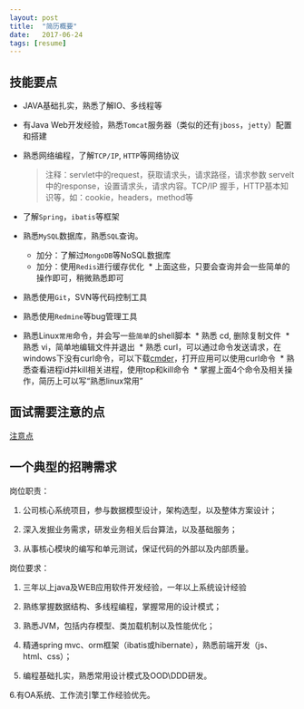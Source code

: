 ```yaml
---
layout: post
title:  "简历概要"
date:   2017-06-24
tags: [resume]
---
```


## 技能要点
* JAVA基础扎实，熟悉了解IO、多线程等
* 有Java Web开发经验，熟悉`Tomcat`服务器（类似的还有`jboss`，`jetty`）配置和搭建
* 熟悉网络编程，了解`TCP/IP`, `HTTP`等网络协议
  > 注释：servlet中的request，获取请求头，请求路径，请求参数
  servelt中的response，设置请求头，请求内容。TCP/IP 握手，HTTP基本知识等，如：cookie，headers，method等

* 了解`Spring`，`ibatis`等框架
* 熟悉`MySQL`数据库，熟悉`SQL`查询。
  * 加分：了解过`MongoDB`等NoSQL数据库
  * 加分：使用`Redis`进行缓存优化
  * 上面这些，只要会查询并会一些简单的操作即可，稍微熟悉即可
* 熟悉使用`Git`，SVN等代码控制工具
* 熟悉使用`Redmine`等bug管理工具
* 熟悉Linux`常用`命令，并会写一些`简单`的shell脚本
  * 熟悉 cd, 删除复制文件
  * 熟悉 vi，简单地编辑文件并退出
  * 熟悉 curl，可以通过命令发送请求，在windows下没有curl命令，可以下载[cmder](http://cmder.net/)，打开应用可以使用curl命令
  * 熟悉查看进程id并kill相关进程，使用top和kill命令
  * 掌握上面4个命令及相关操作，简历上可以写“熟悉linux常用”

## 面试需要注意的点
[注意点](https://gist.github.com/zhoukekestar/4e5f21b4dd46e07d386e78dfd2ec12f3)

## 一个典型的招聘需求

岗位职责：

1. 公司核心系统项目，参与数据模型设计，架构选型，以及整体方案设计；

2. 深入发掘业务需求，研发业务相关后台算法，以及基础服务；

3. 从事核心模块的编写和单元测试，保证代码的外部以及内部质量。

岗位要求：

1. 三年以上java及WEB应用软件开发经验，一年以上系统设计经验

2. 熟练掌握数据结构、多线程编程，掌握常用的设计模式；

3. 熟悉JVM，包括内存模型、类加载机制以及性能优化；

4. 精通spring mvc、orm框架（ibatis或hibernate），熟悉前端开发（js、html、css）；

5. 编程基础扎实，熟悉常用设计模式及OOD\DDD研发。

6.有OA系统、工作流引擎工作经验优先。
